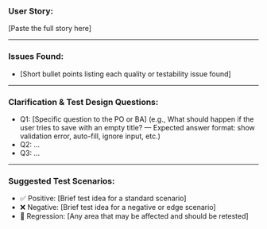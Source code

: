 ### User Story:
[Paste the full story here]

---

### Issues Found:
- [Short bullet points listing each quality or testability issue found]

---

### Clarification & Test Design Questions:
- Q1: [Specific question to the PO or BA] (e.g., What should happen if the user tries to save with an empty title? — Expected answer format: show validation error, auto-fill, ignore input, etc.)
- Q2: ...
- Q3: ...

---

### Suggested Test Scenarios:
- ✅ Positive: [Brief test idea for a standard scenario]
- ❌ Negative: [Brief test idea for a negative or edge scenario]
- 🔁 Regression: [Any area that may be affected and should be retested]
